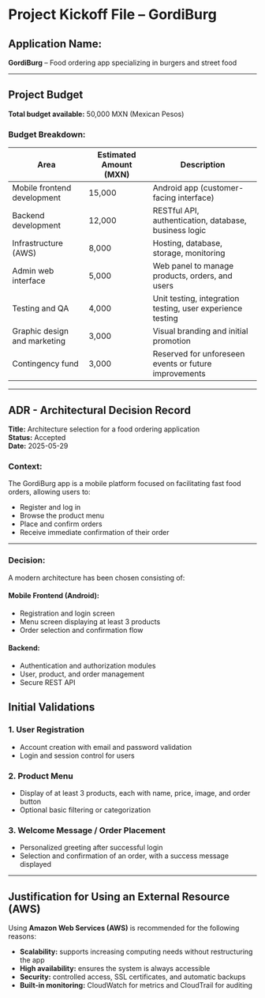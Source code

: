 # Project Kickoff File – GordiBurg

## Application Name:
**GordiBurg** – Food ordering app specializing in burgers and street food

---

## Project Budget

**Total budget available:** 50,000 MXN (Mexican Pesos)

### Budget Breakdown:

| Area                         | Estimated Amount (MXN) | Description                                                              |
|-----------------------------|-------------------------|--------------------------------------------------------------------------|
| Mobile frontend development | 15,000                  | Android app (customer-facing interface)                                  |
| Backend development         | 12,000                  | RESTful API, authentication, database, business logic                    |
| Infrastructure (AWS)        | 8,000                   | Hosting, database, storage, monitoring                                   |
| Admin web interface         | 5,000                   | Web panel to manage products, orders, and users                          |
| Testing and QA              | 4,000                   | Unit testing, integration testing, user experience testing               |
| Graphic design and marketing| 3,000                   | Visual branding and initial promotion                                    |
| Contingency fund            | 3,000                   | Reserved for unforeseen events or future improvements                    |

---

## ADR - Architectural Decision Record

**Title:** Architecture selection for a food ordering application  
**Status:** Accepted  
**Date:** 2025-05-29  

### Context:

The GordiBurg app is a mobile platform focused on facilitating fast food orders, allowing users to:

- Register and log in  
- Browse the product menu  
- Place and confirm orders  
- Receive immediate confirmation of their order

---

### Decision:

A modern architecture has been chosen consisting of:

#### Mobile Frontend (Android):
- Registration and login screen
- Menu screen displaying at least 3 products
- Order selection and confirmation flow

#### Backend:
- Authentication and authorization modules
- User, product, and order management
- Secure REST API


## Initial Validations

### 1. User Registration
- Account creation with email and password validation
- Login and session control for users

### 2. Product Menu
- Display of at least 3 products, each with name, price, image, and order button
- Optional basic filtering or categorization

### 3. Welcome Message / Order Placement
- Personalized greeting after successful login
- Selection and confirmation of an order, with a success message displayed

---

## Justification for Using an External Resource (AWS)

Using **Amazon Web Services (AWS)** is recommended for the following reasons:

- **Scalability:** supports increasing computing needs without restructuring the app
- **High availability:** ensures the system is always accessible
- **Security:** controlled access, SSL certificates, and automatic backups
- **Built-in monitoring:** CloudWatch for metrics and CloudTrail for auditing

